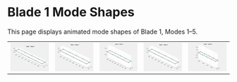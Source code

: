 # Blade 1 Mode Shapes

This page displays animated mode shapes of Blade 1, Modes 1–5.

<table>
  <tr>
    <td><img src="Blade1_Mode1_Scaled.gif" width="400"></td>
    <td><img src="Blade1_Mode2_Scaled.gif" width="400"></td>
    <td><img src="Blade1_Mode3_Scaled.gif" width="400"></td>
    <td><img src="Blade1_Mode4_Scaled.gif" width="400"></td>
    <td><img src="Blade1_Mode5_Scaled.gif" width="400"></td>
  </tr>
</table>
